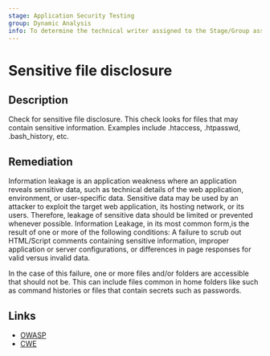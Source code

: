 ```yaml
---
stage: Application Security Testing
group: Dynamic Analysis
info: To determine the technical writer assigned to the Stage/Group associated with this page, see https://handbook.gitlab.com/handbook/product/ux/technical-writing/#assignments
---
```


# Sensitive file disclosure

## Description

Check for sensitive file disclosure. This check looks for files that may contain sensitive information. Examples include .htaccess, .htpasswd, .bash_history, etc.

## Remediation

Information leakage is an application weakness where an application reveals sensitive data, such as technical details of the web application, environment, or user-specific data. Sensitive data may be used by an attacker to exploit the target web application, its hosting network, or its users. Therefore, leakage of sensitive data should be limited or prevented whenever possible. Information Leakage, in its most common form,is the result of one or more of the following conditions: A failure to scrub out HTML/Script comments containing sensitive information, improper application or server configurations, or differences in page responses for valid versus invalid data.

In the case of this failure, one or more files and/or folders are accessible that should not be. This can include files common in home folders like such as command histories or files that contain secrets such as passwords.

## Links

- [OWASP](https://owasp.org/Top10/A01_2021-Broken_Access_Control/)
- [CWE](https://cwe.mitre.org/data/definitions/200.html)
